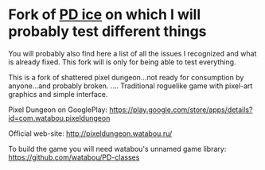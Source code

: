 Fork of [PD ice](https://github.com/ndachel/PD-ice) on which I will probably test different things
=============
You will probably also find here a list of all the issues I recognized and what is already fixed.
This fork will is only for being able to test everything.

This is a fork of shattered pixel dungeon...not ready for consumption by anyone...and probably broken. 
....
Traditional roguelike game with pixel-art graphics and simple interface.

Pixel Dungeon on GooglePlay: 
https://play.google.com/store/apps/details?id=com.watabou.pixeldungeon

Official web-site: 
http://pixeldungeon.watabou.ru/

To build the game you will need watabou's unnamed game library:
https://github.com/watabou/PD-classes
